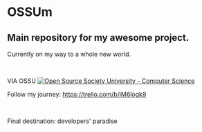OSSUm 
===============

Main repository for my awesome project.
------------------------------------------

Currently on my way to a whole new world.

&nbsp;

VIA OSSU 
[![Open Source Society University - Computer Science](https://img.shields.io/badge/OSSU-computer--science-blue.svg)](https://github.com/ossu/computer-science)

Follow my journey: https://trello.com/b/iM6logk9 

&nbsp;
&nbsp;

Final destination: developers' paradise


